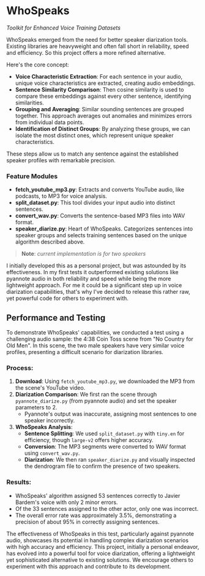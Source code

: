 # WhoSpeaks

*Toolkit for Enhanced Voice Training Datasets*

WhoSpeaks emerged from the need for better speaker diarization tools. Existing libraries are heavyweight and often fall short in reliability, speed and efficiency. So this project offers a more refined alternative.

Here's the core concept:
- **Voice Characteristic Extraction**: For each sentence in your audio, unique voice characteristics are extracted, creating audio embeddings.
- **Sentence Similarity Comparison**: Then cosine similarity is used to compare these embeddings against every other sentence, identifying similarities.
- **Grouping and Averaging**: Similar sounding sentences are grouped together. This approach averages out anomalies and minimizes errors from individual data points.
- **Identification of Distinct Groups**: By analyzing these groups, we can isolate the most distinct ones, which represent unique speaker characteristics.

These steps allow us to match any sentence against the established speaker profiles with remarkable precision.

### Feature Modules

- **fetch_youtube_mp3.py**: Extracts and converts YouTube audio, like podcasts, to MP3 for voice analysis.
- **split_dataset.py**: This tool divides your input audio into distinct sentences.
- **convert_wav.py**: Converts the sentence-based MP3 files into WAV format.
- **speaker_diarize.py**: Heart of WhoSpeaks. Categorizes sentences into speaker groups and selects training sentences based on the unique algorithm described above.

> **Note**: *current implementation is for two speakers*

I initially developed this as a personal project, but was astounded by its effectiveness. In my first tests it outperformed existing solutions like pyannote audio in both reliability and speed while being the more lightweight approach. For me it could be a significant step up in voice diarization capabilities, that's why I've decided to release this rather raw, yet powerful code for others to experiment with.

## Performance and Testing

To demonstrate WhoSpeaks' capabilities, we conducted a test using a challenging audio sample: the 4:38 Coin Toss scene from "No Country for Old Men". In this scene, the two male speakers have very similar voice profiles, presenting a difficult scenario for diarization libraries.

### Process:

1. **Download**: Using `fetch_youtube_mp3.py`, we downloaded the MP3 from the scene's YouTube video.
2. **Diarization Comparison**: We first ran the scene through `pyannote_diarize.py` (from pyannote audio) and set the speaker parameters to 2.
   - Pyannote's output was inaccurate, assigning most sentences to one speaker incorrectly.
3. **WhoSpeaks Analysis**: 
   - **Sentence Splitting**: We used `split_dataset.py` with `tiny.en` for efficiency, though `large-v2` offers higher accuracy.
   - **Conversion**: The MP3 segments were converted to WAV format using `convert_wav.py`.
   - **Diarization**: We then ran `speaker_diarize.py` and visually inspected the dendrogram file to confirm the presence of two speakers.

### Results:

- WhoSpeaks' algorithm assigned 53 sentences correctly to Javier Bardem's voice with only 2 minor errors.
- Of the 33 sentences assigned to the other actor, only one was incorrect.
- The overall error rate was approximately 3.5%, demonstrating a precision of about 95% in correctly assigning sentences.

The effectiveness of WhoSpeaks in this test, particularly against pyannote audio, showcases its potential in handling complex diarization scenarios with high accuracy and efficiency. This project, initially a personal endeavor, has evolved into a powerful tool for voice diarization, offering a lightweight yet sophisticated alternative to existing solutions. We encourage others to experiment with this approach and contribute to its development.